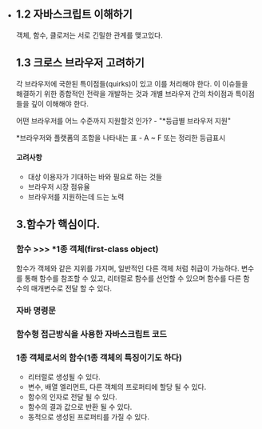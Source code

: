 - ## 1.2 자바스크립트 이해하기

  객체, 함수, 클로저는 서로 긴밀한 관계를 맺고있다.

  ## 1.3 크로스 브라우저 고려하기

  각 브라우저에 국한된 특이점들(quirks)이 있고 이를 처리해야 한다.
  이 이슈들을 해결하기 위한 종합적인 전략을 개발하는 것과
  개별 브라우저 간의 차이점과 특이점들을 깊이 이해해야 한다.

  어떤 브라우저를 어느 수준까지 지원할것 인가? - "*등급별 브라우저 지원"

  *브라우저와 플랫폼의 조합을 나타내는 표 - A ~ F 또는 정리한 등급표시

  #### 고려사항

  - 대상 이용자가 기대하는 바와 필요로 하는 것들
  - 브라우저 시장 점유율
  - 브라우저를 지원하는데 드는 노력

  ## 3.함수가 핵심이다.

  ### 함수 >>> *1종 객체(first-class object)

  함수가 객체와 같은 지위를 가지며, 일반적인 다른 객체 처럼 취급이 가능하다.
  변수를 통해 함수를 참조할 수 있고, 리터럴로 함수를 선언할 수 있으며
  함수를 다른 함수의 매개변수로 전달 할 수 있다.

  ### 자바 명령문

  ### 함수형 접근방식을 사용한 자바스크립트 코드

  ### 1종 객체로서의 함수(1종 객체의 특징이기도 하다)

  - 리터럴로 생성될 수 있다.
  - 변수, 배열 엘리먼트, 다른 객체의 프로퍼티에 할당 될 수 있다.
  - 함수의 인자로 전달 될 수 있다.
  - 함수의 결과 값으로 반환 될 수 있다.
  - 동적으로 생성된 프로퍼티를 가질 수 있다.